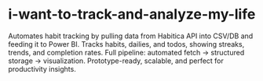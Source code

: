 # i-want-to-track-and-analyze-my-life
Automates habit tracking by pulling data from Habitica API into CSV/DB and feeding it to Power BI. Tracks habits, dailies, and todos, showing streaks, trends, and completion rates. Full pipeline: automated fetch → structured storage → visualization. Prototype-ready, scalable, and perfect for productivity insights.
